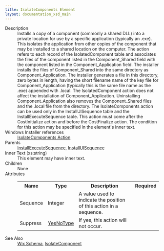 ```yaml
---
title: IsolateComponents Element
layout: documentation_xsd_main
---
```

<dl>
  <dt>Description</dt>
  <dd>Installs a copy of a component (commonly a shared DLL) into a private location for use by a specific application (typically an .exe).  This isolates the application from other copies of the component that may be installed to a shared location on the computer.  The action refers to each record of the IsolatedComponent table and associates the files of the component listed in the Component_Shared field with the component listed in the Component_Application field.  The installer installs the files of Component_Shared into the same directory as Component_Application.  The installer generates a file in this directory, zero bytes in length, having the short filename name of the key file for Component_Application (typically this is the same file name as the .exe) appended with .local.  The IsolatedComponent action does not affect the installation of Component_Application.  Uninstalling Component_Application also removes the Component_Shared files and the .local file from the directory.  The IsolateComponents action can be used only in the InstallUISequence table and the InstallExecuteSequence table.  This action must come after the CostInitialize action and before the CostFinalize action.  The condition for this action may be specified in the element's inner text.</dd>
  <dt>Windows Installer references</dt>
  <dd>
    <a href="http://msdn.microsoft.com/library/aa369561.aspx" target="_blank">IsolateComponents Action</a>
  </dd>
  <dt>Parents</dt>
  <dd>
    <a href="../installexecutesequence/">InstallExecuteSequence</a>, <a href="../installuisequence/">InstallUISequence</a></dd>
  <dt>Inner Text (xs:string)</dt>
  <dd>This element may have inner text.</dd>
  <dt>Children</dt>
  <dd>None</dd>
  <dt>Attributes</dt>
  <dd>
    <table cellspacing="0" cellpadding="0" class="schema">
      <tr>
        <th width="15%">Name</th>
        <th width="15%">Type</th>
        <th width="65%">Description</th>
        <th width="15%">Required</th>
      </tr>
      <tr>
        <td>Sequence</td>
        <td>Integer</td>
        <td>A value used to indicate the position of this action in a sequence.</td>
        <td>&nbsp;</td>
      </tr>
      <tr>
        <td>Suppress</td>
        <td><a href="../simple_type_yesnotype/">YesNoType</a></td>
        <td>If yes, this action will not occur.</td>
        <td>&nbsp;</td>
      </tr>
    </table>
  </dd>
  <dt>See Also</dt>
  <dd>
    <a href="../">Wix Schema</a>, <a href="../isolatecomponent/">IsolateComponent</a></dd>
</dl>
